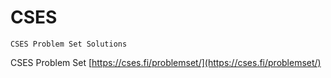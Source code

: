 # CSES
`CSES Problem Set Solutions`

CSES Problem Set [https://cses.fi/problemset/](https://cses.fi/problemset/)
